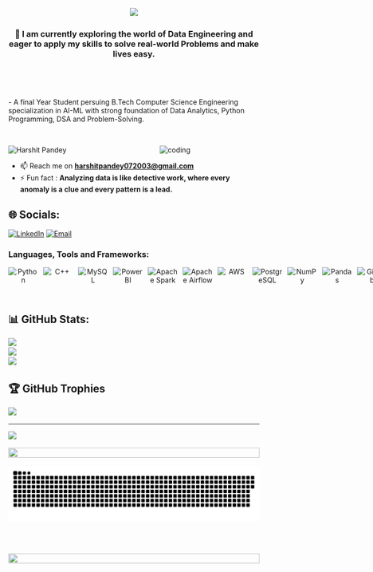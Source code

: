 <p align="center">
  <img src="https://readme-typing-svg.herokuapp.com?font=Fira+Code&Center=true&pause=1000&width=435&lines=Hello%2C+I+am+Harshit+Pandey.+;A+Data+Engineer+Enthusiast+;A+Data+Analyst;Community+Contributer">
</p>

<h3 align="center">🔭 I am currently exploring the world of Data Engineering and eager to apply my skills to solve real-world Problems and make lives easy. </h3><br>

 <p>&nbsp;</p>
  - A final Year Student persuing B.Tech Computer Science Engineering specialization in AI-ML with strong foundation of Data Analytics, Python Programming, DSA and Problem-Solving.
<p>&nbsp;</p>

<p>
  <img align="right" alt="coding" width="200" src="https://media.giphy.com/media/LaVp0AyqR5bGsC5Cbm/giphy.gif">
</p>
<p align="left"> <img src="https://komarev.com/ghpvc/?username=harshit779921&label=Visitors&color=5cc0ff&style=plastic" alt="Harshit Pandey" /> </p>

-  📫 Reach me on **harshitpandey072003@gmail.com**
- ⚡ Fun fact : **Analyzing data is like detective work, where every anomaly is a clue and every pattern is a lead.**

## 🌐 Socials:
[![LinkedIn](https://img.shields.io/badge/LinkedIn-%230077B5.svg?logo=linkedin&logoColor=white)](https://www.linkedin.com/in/harshitpandey7799) [![Email](https://img.shields.io/badge/Email-D14836?logo=gmail&logoColor=white)](mailto:harshitpandey072003@gmail.com) 

<h3 align="left">Languages, Tools and Frameworks:</h3>
<div align="center">
  <div style="display: flex; align-items: flex-start; gap: 10px;">
    <img src="https://techstack-generator.vercel.app/python-icon.svg" alt="Python" width="60" height="60" />
    <img src="https://techstack-generator.vercel.app/cpp-icon.svg" alt="C++" width="60" height="60" />
    <img src="https://techstack-generator.vercel.app/mysql-icon.svg" alt="MySQL" width="60" height="60" />
    <img src="https://cdn.simpleicons.org/powerbi/F2C811" alt="Power BI" width="60" height="60" />
    <img src="https://cdn.simpleicons.org/apachespark/FDEE21" alt="Apache Spark" width="60" height="60" />
    <img src="https://cdn.simpleicons.org/apacheairflow/017CEE" alt="Apache Airflow" width="60" height="60" />
    <img src="https://cdn.simpleicons.org/amazonaws/FF9900" alt="AWS" width="60" height="60" />
    <img src="https://cdn.simpleicons.org/postgresql/316192" alt="PostgreSQL" width="60" height="60" />
    <img src="https://cdn.simpleicons.org/numpy/013243" alt="NumPy" width="60" height="60" />
    <img src="https://cdn.simpleicons.org/pandas/150458" alt="Pandas" width="60" height="60" />
    <img src="https://techstack-generator.vercel.app/github-icon.svg" alt="GitHub" width="60" height="60" />
  </div>
</div>

## 📊 GitHub Stats:
![](https://github-readme-stats.vercel.app/api?username=harshit779921&theme=dark&hide_border=false&include_all_commits=false&count_private=false)<br/>
![](https://github-readme-streak-stats.herokuapp.com/?user=harshit779921&theme=dark&hide_border=false)<br/>
![](https://github-readme-stats.vercel.app/api/top-langs/?username=harshit779921&theme=dark&hide_border=false&include_all_commits=false&count_private=false&layout=compact)

## 🏆 GitHub Trophies
![](https://github-profile-trophy.vercel.app/?username=harshit779921&theme=radical&no-frame=false&no-bg=true&margin-w=4)

---
[![](https://visitcount.itsvg.in/api?id=harshit779921&icon=0&color=0)](https://visitcount.itsvg.in)

<img src="https://i.imgur.com/dBaSKWF.gif" height="20" width="100%">

<p align="center">
 <img width="1000" src="github-snake.svg" alt="snake"/>
</p>

 <br><br>

<img src="https://i.imgur.com/dBaSKWF.gif" height="20" width="100%">

